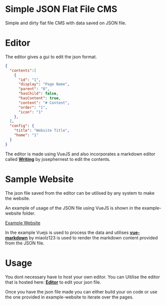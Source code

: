 # Simple JSON Flat File CMS
Simple and dirty flat file CMS with data saved on JSON file.

# Editor
The editor gives a gui to edit the json format.

```json
{
  "contents":[
    {
      "id": "1",
      "display": "Page Name",
      "parent": "0",
      "hasChild": false,
      "hasContent": true,
      "content": "# Content",
      "order": "1",
      "icon": "1"
    },
  ],
  "config": {
    "title": "Website Title",
    "home": "1"
  }
}
```

The editor is made using VueJS and also incorporates a markdown editor called **[Writing](https://github.com/josephernest/writing/)** by josephernest to edit the contents.

# Sample Website
The json file saved from the editor can be utilised by any system to make the website.

An example of usage of the JSON file using VueJS is shown in the example-website folder.

[Example Website](https://sidharthmenon.github.io/simple-json-flat-file-cms/example-website/)

In the example Vuejs is used to process the data and utilises **[vue-markdown](https://github.com/miaolz123/vue-markdown)** by miaolz123 is used to render the markdown content provided from the JSON file.

# Usage
You dont necessary have to host your own editor. You can Uitilise the editor that is hosted here: **[Editor](https://sidharthmenon.github.io/simple-json-flat-file-cms/)** to edit your json file.

Once you have the json file made you can either build your on code or use the one provided in example-website to iterate over the pages.

